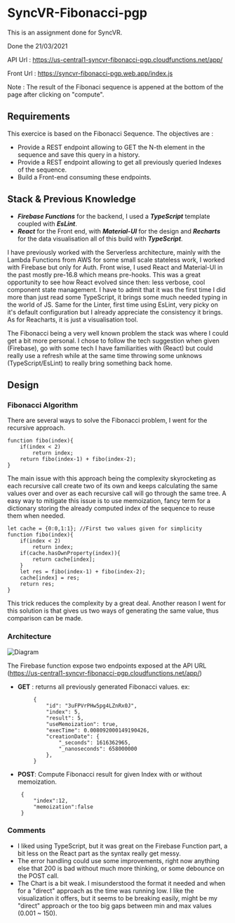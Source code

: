 # SyncVR-Fibonacci-pgp 
This is an assignment done for SyncVR. 

Done the 21/03/2021

API Url : https://us-central1-syncvr-fibonacci-pgp.cloudfunctions.net/app/

Front Url : https://syncvr-fibonacci-pgp.web.app/index.js

Note : The result of the Fibonaci sequence is appened at the bottom of the page after clicking on "compute".

## Requirements 
This exercice is based on the Fibonacci Sequence. The objectives are : 
- Provide a REST endpoint allowing to GET the N-th element in the sequence and save this query in a history. 
- Provide a REST endpoint allowing to get all previously queried Indexes of the sequence. 
- Build a Front-end consuming these endpoints. 
## Stack & Previous Knowledge 
- ***Firebase Functions*** for the backend, I used a ***TypeScript*** template coupled with ***EsLint***. 
-  ***React*** for the Front end, with ***Material-UI*** for the design and ***Recharts*** for the data visualisation all of this build with ***TypeScript***. 

I have previously worked with the Serverless architecture, mainly with the Lambda Functions from AWS for some small scale stateless work, I worked with Firebase but only for Auth.
Front wise, I used React and Material-UI in the past mostly pre-16.8 which means pre-hooks. This was a great opportunity to see how React evolved since then: less verbose, cool component state management.
I have to admit that it was the first time I did more than just read some TypeScript, it brings some much needed typing in the world of JS. Same for the Linter, first time using EsLint, very picky on it's default configuration but I already appreciate the consistency it brings.
As for Reacharts, it is just a visualisation tool.

The Fibonacci being a very well known problem the stack was where I could get a bit more personal. I chose to follow the tech suggestion when given (Firebase), go with some tech I have familiarities with (React) but could really use a refresh while at the same time throwing some unknows (TypeScript/EsLint) to really bring something back home.

## Design

### Fibonacci Algorithm
There are several ways to solve the Fibonacci problem, I went for the recursive approach. 

    function fibo(index){
	    if(index < 2)
		    return index;
		return fibo(index-1) + fibo(index-2);
    }

The main issue with this approach being the complexity skyrocketing as each recursive call create two of its own and keeps calculating the same values over and over as each recursive call will go through the same tree. 
A easy way to mitigate this issue is to use memoization, fancy term for a dictionary storing the already computed index of the sequence to reuse them when needed.

    let cache = {0:0,1:1}; //First two values given for simplicity
    function fibo(index){
	    if(index < 2)
		    return index;
		if(cache.hasOwnProperty(index)){
			return cache[index];
		}
		let res = fibo(index-1) + fibo(index-2);
		cache[index] = res;
		return res;
    }

This trick reduces the complexity by a great deal.
Another reason I went for this solution is that gives us two ways of generating the same value, thus comparison can be made.

### Architecture
![Diagram ](https://i.ibb.co/fnThCtc/Diagram.png)

The Firebase function expose two endpoints exposed at the API URL
(https://us-central1-syncvr-fibonacci-pgp.cloudfunctions.net/app/)

 - **GET** : returns all previously generated Fibonacci values. 
 ex: 
        
    	    {
	    	    "id": "3uFPVrPHw5pg4LZnRx0J",
	    	    "index": 5,
	    	    "result": 5,
	    	    "useMemoization": true,
	    	    "execTime": 0.008092000149190426,   
	    	    "creationDate": {
	    	        "_seconds": 1616362965,
	    	        "_nanoseconds": 658000000
		        },
	        }
    
 - **POST**: Compute Fibonacci result for given Index with or without memoization.

	    {
		    "index":12,
		    "memoization":false
		}

### Comments 

 - I liked using TypeScript, but it was great on the Firebase Function part, a bit less on the React part as the syntax really get messy.
 - The error handling could use some improvements, right now anything else that 200 is bad without much more thinking, or some debounce on the POST call.
 - The Chart is a bit weak. I misunderstood the format it needed and when for a "direct" approach as the time was running low. I like the visualization it offers, but it seems to be breaking easily, might be my "direct" approach or the too big gaps between min and max values (0.001 ~ 150).
